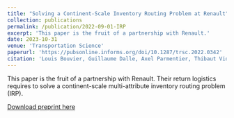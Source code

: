 ```yaml
---
title: "Solving a Continent-Scale Inventory Routing Problem at Renault"
collection: publications
permalink: /publication/2022-09-01-IRP
excerpt: 'This paper is the fruit of a partnership with Renault.'
date: 2023-10-31
venue: 'Transportation Science'
paperurl: 'https://pubsonline.informs.org/doi/10.1287/trsc.2022.0342'
citation: 'Louis Bouvier, Guillaume Dalle, Axel Parmentier, Thibaut Vidal, "Solving a Continent-Scale Inventory Routing Problem at Renault"'
---
```


This paper is the fruit of a partnership with Renault. Their return logistics requires to solve a continent-scale multi-attribute inventory routing problem (IRP).

[Download preprint here](https://arxiv.org/abs/2209.00412)
